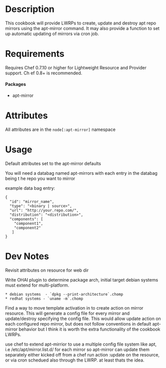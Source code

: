 # Description

This cookbook will provide LWRPs to create, update and destroy apt repo mirrors
using the apt-mirror command. It may also provide a function to set up automatic
 updating of mirrors via cron job. 

# Requirements

Requires Chef 0.7.10 or higher for Lightweight Resource and Provider support. Ch
ef 0.8+ is recommended.

#### Packages
 * apt-mirror 

# Attributes

All attributes are in the `node[:apt-mirror]` namespace 

# Usage


Default attributes set to the apt-mirror defaults

You will need a databag named apt-mirrors with each entry in the databag being t
he repo you want to mirror 
 
example data bag entry:

```
{
  "id": "mirror_name",
  "type": "<binary | source>",
  "url": "http://your.repo.com/",
  "distribution": "<distribution>",
  "components": [
	"component1",
	"component2"
   ]
}
```

# Dev Notes

Revisit attributes on resource for web dir

Write OHAI plugin to determine package arch, initial target debian systems must extend for multi-platform.

	* debian systems  - `dpkg --print-architecture`.chomp
	* redhat systems - `uname -m`.chomp

Find a way to move template activation in to create action on mirror resource. This will generate a config file for every mirror and update/destroy specifying the config file. This would allow update action on each configured repo mirror, but does not follow conventions in default apt-mirror behavior but I think it is worth the extra functionality of the cookbook LWRPs. 


use chef to extend apt-mirrior to use a multiple config file system like apt, i.e /etc/apt/mirror.list.d/  for each mirror so apt-mirror can update them separately either kicked off from a chef run action :update on the resource, or via cron schedued also through the LWRP. at least thats the idea. 
